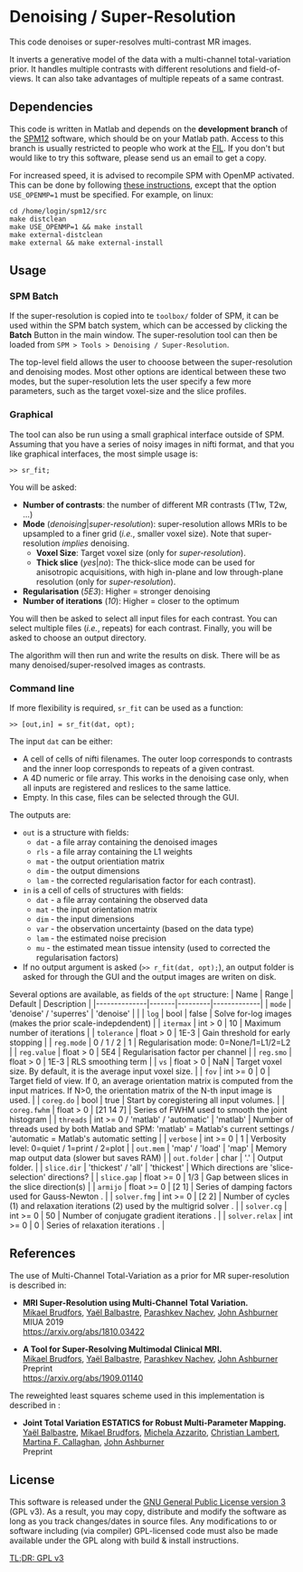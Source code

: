 # Denoising / Super-Resolution

This code denoises or super-resolves multi-contrast MR images.

It inverts a generative model of the data with a multi-channel 
total-variation prior. It handles multiple contrasts with different 
resolutions and field-of-views. It can also take advantages of multiple 
repeats of a same contrast.

## Dependencies

This code is written in Matlab and depends on the **development branch**
of the [SPM12](https://www.fil.ion.ucl.ac.uk/spm/) software, which 
should be on your Matlab path. Access to this branch is usually 
restricted to people who work at the 
[FIL](https://www.fil.ion.ucl.ac.uk/spm/local/). If you don't but would 
like to try this software, please send us an email to get a copy.

For increased speed, it is advised to recompile SPM with OpenMP 
activated. This can be done by following 
[these instructions](https://en.wikibooks.org/wiki/SPM), except that the 
option `USE_OPENMP=1` must be specified. For example, on linux:
```{shell}
cd /home/login/spm12/src
make distclean
make USE_OPENMP=1 && make install
make external-distclean
make external && make external-install
```

## Usage

### SPM Batch

If the super-resolution is copied into te `toolbox/` folder of SPM, it
can be used within the SPM batch system, which can be accessed by clicking 
the **Batch** Button in the main window. The super-resolution tool can 
then be loaded from  `SPM > Tools > Denoising / Super-Resolution`.

The top-level field allows the user to chooose between the super-resolution 
and denoising modes. Most other options are identical between these two 
modes, but the super-resolution lets the user specify a few more 
parameters, such as the target voxel-size and the slice profiles.

### Graphical

The tool can also be run using a small graphical interface outside of SPM.
Assuming that you have a series of noisy images in nifti format, 
and that you like graphical interfaces, the most simple usage is:
```{matlab}
>> sr_fit;
```
You will be asked:
- **Number of contrasts**: the number of different MR contrasts (T1w, T2w, ...)
- **Mode** (*denoising*|*super-resolution*): super-resolution allows 
  MRIs to be upsampled to a finer grid (*i.e.*, smaller voxel size).
  Note that super-resolution *implies* denoising.
  - **Voxel Size**: Target voxel size (only for *super-resolution*).
  - **Thick slice** (*yes*|*no*): The thick-slice mode can be used for 
    anisotropic acquisitions, with high in-plane and low through-plane 
    resolution (only for *super-resolution*).
- **Regularisation** (*5E3*): Higher = stronger denoising
- **Number of iterations** (*10*): Higher = closer to the optimum

You will then be asked to select all input files for each contrast. 
You can select multiple files (*i.e.*, repeats) for each contrast.
Finally, you will be asked to choose an output directory.

The algorithm will then run and write the results on disk. 
There will be as many denoised/super-resolved images as contrasts.

### Command line

If more flexibility is required, `sr_fit` can be used as a function:
```{matlab}
>> [out,in] = sr_fit(dat, opt);
```
The input `dat` can be either:
- A cell of cells of nifti filenames. The outer loop corresponds to 
  contrasts and the inner loop corresponds to repeats of a given 
  contrast.
- A 4D numeric or file array. This works in the denoising case only, 
  when all inputs are registered and reslices to the same lattice.
- Empty. In this case, files can be selected through the GUI.

The outputs are:
- `out` is a structure with fields:
  - `dat` - a file array containing the denoised images
  - `rls` - a file array containing the L1 weights
  - `mat` - the output orientiation matrix
  - `dim` - the output dimensions
  - `lam` - the corrected regularisation factor for each contrast).
- `in` is a cell of cells of structures with fields:
  - `dat` - a file array containing the observed data
  - `mat` - the input orientation matrix
  - `dim` - the input dimensions
  - `var` - the observation uncertainty (based on the data type)
  - `lam` - the estimated noise precision
  - `mu`  - the estimated mean tissue intensity 
(used to corrected the regularisation factors)
- If no output argument is asked (`>> r_fit(dat, opt);`), an output 
  folder is asked for through the GUI and the output images are writen 
  on disk.

Several options are available, as fields of the `opt` structure:
| Name         | Range | Default | Description |
|--------------|-------|---------|-------------|
| `mode`       | 'denoise' / 'superres' | 'denoise' | |
| `log`        | bool       | false | Solve for-log images (makes the prior scale-indepdendent) |
| `itermax`    | int > 0    | 10 | Maximum number of iterations |
| `tolerance`  | float > 0  | 1E-3 | Gain threshold for early stopping |
| `reg.mode`   | 0 / 1 / 2  | 1 | Regularisation mode: 0=None/1=L1/2=L2 |
| `reg.value`  | float > 0  | 5E4 | Regularisation factor per channel |
| `reg.smo`    | float > 0  | 1E-3 | RLS smoothing term |
| `vs`         | float > 0  | NaN | Target voxel size. By default, it is the average input voxel size. |
| `fov`        | int >= 0   | 0 | Target field of view. If 0, an average orientation matrix is computed from the input matrices. If N>0, the orientation matrix of the N-th input image is used. |
| `coreg.do`   | bool       | true | Start by coregistering all input volumes. |
| `coreg.fwhm` | float > 0  | [21 14 7] | Series of FWHM used to smooth the joint histogram |
| `threads`    | int >= 0 / 'matlab' / 'automatic' |  'matlab' | Number of threads used by both Matlab and SPM: 'matlab' = Matlab's current settings / 'automatic = Matlab's automatic setting |
| `verbose`    | int >= 0   | 1 | Verbosity level: 0=quiet / 1=print / 2=plot |
| `out.mem`    | 'map' / 'load' | 'map' | Memory map output data (slower but saves RAM) |
| `out.folder` | char       | '.' | Output folder. |
| `slice.dir`  | 'thickest' / 'all' | 'thickest' | Which directions are 'slice-selection' directions? |
| `slice.gap`  | float >= 0 | 1/3 | Gap between slices in the slice direction(s) |
| `armijo`     | float >= 0 | [2 1] | Series of damping factors used for Gauss-Newton . |
| `solver.fmg`   | int >= 0 | [2 2] | Number of cycles (1) and relaxation iterations (2) used by the multigrid solver . |
| `solver.cg`    | int >= 0 | 50    | Number of conjugate gradient iterations . |
| `solver.relax` | int >= 0 | 0     | Series of relaxation iterations . |

## References

The use of Multi-Channel Total-Variation as a prior for MR 
super-resolution is described in:

- **MRI Super-Resolution using Multi-Channel Total Variation.**  
[Mikael Brudfors](mailto:brudfors@gmail.com), [Yaël Balbastre](mailto:y.balbastre@ucl.ac.uk), [Parashkev Nachev](mailto:p.nachev@ucl.ac.uk), [John Ashburner](mailto:j.ashburner@ucl.ac.uk)  
MIUA 2019  
https://arxiv.org/abs/1810.03422

- **A Tool for Super-Resolving Multimodal Clinical MRI.**  
[Mikael Brudfors](mailto:brudfors@gmail.com), [Yaël Balbastre](mailto:y.balbastre@ucl.ac.uk), [Parashkev Nachev](mailto:p.nachev@ucl.ac.uk), [John Ashburner](mailto:j.ashburner@ucl.ac.uk)  
Preprint  
https://arxiv.org/abs/1909.01140

The reweighted least squares scheme used in this implementation is 
described in :

- **Joint Total Variation ESTATICS for Robust Multi-Parameter Mapping.**  
[Yaël Balbastre](mailto:y.balbastre@ucl.ac.uk), [Mikael Brudfors](mailto:brudfors@gmail.com), [Michela Azzarito](mailto:michela.azzarito@balgrist.ch ), [Christian Lambert](mailto:christian.lambert@ucl.ac.uk), [Martina F. Callaghan](mailto:m.callaghan@ucl.ac.uk), [John Ashburner](mailto:j.ashburner@ucl.ac.uk)  
Preprint  

## License

This software is released under the 
[GNU General Public License version 3](LICENSE) (GPL v3). As a result, 
you may copy, distribute and modify the software as long as you track 
changes/dates in source files. Any modifications to or software including 
(via compiler) GPL-licensed code must also be made available under the 
GPL along with build & install instructions.

[TL;DR: GPL v3](https://tldrlegal.com/license/gnu-general-public-license-v3-(gpl-3))
